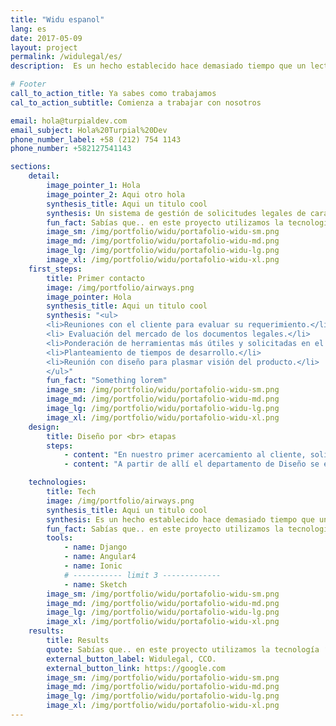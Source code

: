 ```yaml
---
title: "Widu espanol"
lang: es
date: 2017-05-09
layout: project
permalink: /widulegal/es/
description:  Es un hecho establecido hace demasiado tiempo que un lector se distraerá con el contenido del texto...

# Footer
call_to_action_title: Ya sabes como trabajamos
cal_to_action_subtitle: Comienza a trabajar con nosotros

email: hola@turpialdev.com
email_subject: Hola%20Turpial%20Dev
phone_number_label: +58 (212) 754 1143
phone_number: +582127541143

sections:
    detail:
        image_pointer_1: Hola
        image_pointer_2: Aqui otro hola
        synthesis_title: Aqui un titulo cool
        synthesis: Un sistema de gestión de solicitudes legales de cara al consumidor que permite al equipo de WIDU generar, a través de plantillas preestablecidas, documentos con validez legal que cada cliente puede llenar a través de una sencilla encuesta personalizada, para facilitar el acceso a documentos fiscales con asesoría profesional garantizada.
        fun_fact: Sabías que.. en este proyecto utilizamos la tecnología ‘Lorem ipsum” para tal cosa texto aqui lorem ipsum para tal cosa texto aqui lorem ipsum.
        image_sm: /img/portfolio/widu/portafolio-widu-sm.png
        image_md: /img/portfolio/widu/portafolio-widu-md.png
        image_lg: /img/portfolio/widu/portafolio-widu-lg.png
        image_xl: /img/portfolio/widu/portafolio-widu-xl.png
    first_steps:
        title: Primer contacto
        image: /img/portfolio/airways.png
        image_pointer: Hola
        synthesis_title: Aqui un titulo cool
        synthesis: "<ul>
        <li>Reuniones con el cliente para evaluar su requerimiento.</li>
        <li> Evaluación del mercado de los documentos legales.</li>
        <li>Ponderación de herramientas más útiles y solicitadas en el mercado.</li>
        <li>Planteamiento de tiempos de desarrollo.</li>
        <li>Reunión con diseño para plasmar visión del producto.</li>
        </ul>"
        fun_fact: "Something lorem"
        image_sm: /img/portfolio/widu/portafolio-widu-sm.png
        image_md: /img/portfolio/widu/portafolio-widu-md.png
        image_lg: /img/portfolio/widu/portafolio-widu-lg.png
        image_xl: /img/portfolio/widu/portafolio-widu-xl.png
    design:
        title: Diseño por <br> etapas
        steps:
            - content: "En nuestro primer acercamiento al cliente, solicitó que pensáramos el diseño de la página teniendo en cuenta dos principios: que solo se tenía para trabajar el logo, y la palabra “Hipster”."
            - content: "A partir de allí el departamento de Diseño se encargó de afinar los detalles hasta construir una experiencia global que no solo es agradable a la vista y funcional, sino que además cumplió con las expectativas del cliente."

    technologies:
        title: Tech
        image: /img/portfolio/airways.png
        synthesis_title: Aqui un titulo cool
        synthesis: Es un hecho establecido hace demasiado tiempo que un lector se distraerá con el contenido del texto Es un hecho establecido hace demasiado tiempo que un lector se distraerá con elcontenido del texto.
        fun_fact: Sabías que.. en este proyecto utilizamos la tecnología ‘Lorem ipsum” para tal cosa texto aqui lorem ipsum para tal cosa texto aqui lorem ipsum.
        tools:
            - name: Django
            - name: Angular4
            - name: Ionic
            # ----------- limit 3 -------------
            - name: Sketch
        image_sm: /img/portfolio/widu/portafolio-widu-sm.png
        image_md: /img/portfolio/widu/portafolio-widu-md.png
        image_lg: /img/portfolio/widu/portafolio-widu-lg.png
        image_xl: /img/portfolio/widu/portafolio-widu-xl.png
    results:
        title: Results
        quote: Sabías que.. en este proyecto utilizamos la tecnología ‘Lorem ipsum” para tal cosa texto aqui lorem ipsum para tal cosa texto aqui lorem ipsum.
        external_button_label: Widulegal, CCO.
        external_button_link: https://google.com
        image_sm: /img/portfolio/widu/portafolio-widu-sm.png
        image_md: /img/portfolio/widu/portafolio-widu-md.png
        image_lg: /img/portfolio/widu/portafolio-widu-lg.png
        image_xl: /img/portfolio/widu/portafolio-widu-xl.png
---
```


